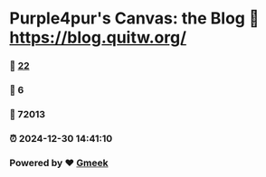# Purple4pur's Canvas: the Blog :link: https://blog.quitw.org/ 
### :page_facing_up: [22](https://blog.quitw.org//tag.html) 
### :speech_balloon: 6 
### :hibiscus: 72013 
### :alarm_clock: 2024-12-30 14:41:10 
### Powered by :heart: [Gmeek](https://github.com/Meekdai/Gmeek)
